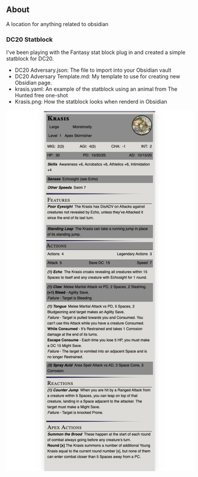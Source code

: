 ## About
A location for anything related to obsidian

### DC20 Statblock
I've been playing with the Fantasy stat block plug in and created a simple statblock for DC20. 
- DC20 Adversary.json: The file to import into your Obsidian vault
- DC20 Adversary Template.md: My template to use for creating new Obsidian page.
- krasis.yaml: An example of the statblock using an animal from The Hunted free one-shot
- Krasis.png: How the statblock looks when renderd in Obsidian


![Krasis](Krasis.png)
